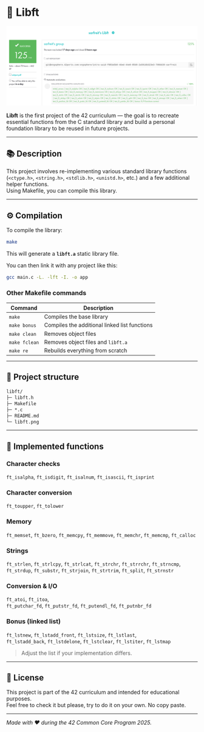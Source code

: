 # 🧩 Libft

![Libft](./libft.png)

**Libft** is the first project of the 42 curriculum — the goal is to recreate essential functions from the C standard library and build a personal foundation library to be reused in future projects.

---

## 📚 Description

This project involves re-implementing various standard library functions (`<ctype.h>`, `<string.h>`, `<stdlib.h>`, `<unistd.h>`, etc.) and a few additional helper functions.  
Using Makefile, you can compile this library.

---

## ⚙️ Compilation

To compile the library:

```bash
make
```

This will generate a **`libft.a`** static library file.

You can then link it with any project like this:

```bash
gcc main.c -L. -lft -I. -o app
```

### Other Makefile commands

| Command | Description |
|----------|-------------|
| `make` | Compiles the base library |
| `make bonus` | Compiles the additional linked list functions |
| `make clean` | Removes object files |
| `make fclean` | Removes object files and `libft.a` |
| `make re` | Rebuilds everything from scratch |

---

## 🧱 Project structure

```
libft/
├─ libft.h
├─ Makefile
├─ *.c
├─ README.md
└─ libft.png
```

---

## 🧠 Implemented functions

### Character checks  
`ft_isalpha`, `ft_isdigit`, `ft_isalnum`, `ft_isascii`, `ft_isprint`

### Character conversion  
`ft_toupper`, `ft_tolower`

### Memory  
`ft_memset`, `ft_bzero`, `ft_memcpy`, `ft_memmove`, `ft_memchr`, `ft_memcmp`, `ft_calloc`

### Strings  
`ft_strlen`, `ft_strlcpy`, `ft_strlcat`, `ft_strchr`, `ft_strrchr`, `ft_strncmp`,  
`ft_strdup`, `ft_substr`, `ft_strjoin`, `ft_strtrim`, `ft_split`, `ft_strnstr`

### Conversion & I/O  
`ft_atoi`, `ft_itoa`,  
`ft_putchar_fd`, `ft_putstr_fd`, `ft_putendl_fd`, `ft_putnbr_fd`

### Bonus (linked list)  
`ft_lstnew`, `ft_lstadd_front`, `ft_lstsize`, `ft_lstlast`,  
`ft_lstadd_back`, `ft_lstdelone`, `ft_lstclear`, `ft_lstiter`, `ft_lstmap`

> Adjust the list if your implementation differs.

---

## 🧾 License

This project is part of the 42 curriculum and intended for educational purposes.  
Feel free to check it but please, try to do it on your own. No copy paste.

---

*Made with ❤️  during the 42 Common Core Program 2025.*

